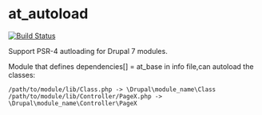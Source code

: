 at_autoload
===========

[![Build Status](https://secure.travis-ci.org/andytruong/at_autoload.png?branch=7.x-1.x)](http://travis-ci.org/andytruong/at_autoload)


Support PSR-4 autloading for Drupal 7 modules.

Module that defines dependencies[] = at_base in info file,can autoload the classes:

````
/path/to/module/lib/Class.php -> \Drupal\module_name\Class
/path/to/module/lib/Controller/PageX.php -> \Drupal\module_name\Controller\PageX
````
